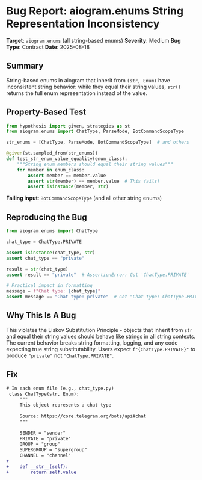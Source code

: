 # Bug Report: aiogram.enums String Representation Inconsistency

**Target**: `aiogram.enums` (all string-based enums)
**Severity**: Medium
**Bug Type**: Contract
**Date**: 2025-08-18

## Summary

String-based enums in aiogram that inherit from `(str, Enum)` have inconsistent string behavior: while they equal their string values, `str()` returns the full enum representation instead of the value.

## Property-Based Test

```python
from hypothesis import given, strategies as st
from aiogram.enums import ChatType, ParseMode, BotCommandScopeType

str_enums = [ChatType, ParseMode, BotCommandScopeType]  # and others

@given(st.sampled_from(str_enums))
def test_str_enum_value_equality(enum_class):
    """String enum members should equal their string values"""
    for member in enum_class:
        assert member == member.value
        assert str(member) == member.value  # This fails!
        assert isinstance(member, str)
```

**Failing input**: `BotCommandScopeType` (and all other string enums)

## Reproducing the Bug

```python
from aiogram.enums import ChatType

chat_type = ChatType.PRIVATE

assert isinstance(chat_type, str)
assert chat_type == "private"

result = str(chat_type)
assert result == "private"  # AssertionError: Got 'ChatType.PRIVATE'

# Practical impact in formatting
message = f"Chat type: {chat_type}"
assert message == "Chat type: private"  # Got "Chat type: ChatType.PRIVATE"
```

## Why This Is A Bug

This violates the Liskov Substitution Principle - objects that inherit from `str` and equal their string values should behave like strings in all string contexts. The current behavior breaks string formatting, logging, and any code expecting true string substitutability. Users expect `f"{ChatType.PRIVATE}"` to produce `"private"` not `"ChatType.PRIVATE"`.

## Fix

```diff
# In each enum file (e.g., chat_type.py)
 class ChatType(str, Enum):
     """
     This object represents a chat type
 
     Source: https://core.telegram.org/bots/api#chat
     """
 
     SENDER = "sender"
     PRIVATE = "private"
     GROUP = "group"
     SUPERGROUP = "supergroup"
     CHANNEL = "channel"
+    
+    def __str__(self):
+        return self.value
```